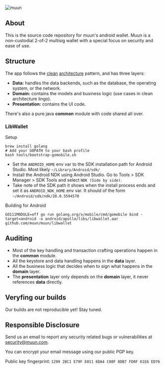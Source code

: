 ![muun](https://muun.com/images/github-banner-v2.png)

## About

This is the source code repository for muun's android wallet. Muun is a non-custodial 2-of-2 multisig wallet with a special focus on security and ease of use.

## Structure

The app follows the [clean](https://fernandocejas.com/2014/09/03/architecting-android-the-clean-way/) [architecture](https://fernandocejas.com/2015/07/18/architecting-android-the-evolution/) pattern, and has three layers:

* **Data:** handles the data backends, such as the database, the operating system, or the network.
* **Domain:** contains the models and business logic (use cases in clean architecture lingo).
* **Presentation:** contains the UI code.

There's also a pure java **common** module with code shared all over.

### LibWallet

Setup
```
brew install golang
# Add your GOPATH to your bash profile
bash tools/bootstrap-gomobile.sh
```

 - Set the `ANDROID_HOME` env var to the SDK installation path for Android Studio. Most likely `~/Library/Android/sdk/`
 - Install the Android NDK using Android Studio. Go to Tools > SDK Manager > SDK Tools and select `NDK (Side by side)`.
 - Take note of the SDK path it shows when the install process ends and set it as `ANDROID_NDK_HOME` env var. It should of the form `~/Android/sdk/ndk/20.0.5594570`

Building for Android
```
GO111MODULE=off go run golang.org/x/mobile/cmd/gomobile bind -target=android -o android/apollo/libs/libwallet.aar github.com/muun/muun/libwallet
```

## Auditing

* Most of the key handling and transaction crafting operations happen in the **common** module.
* All the keystore and data handling happens in the **data** layer.
* All the business logic that decides when to sign what happens in the **domain** layer.
* The **presentation** layer only depends on the **domain** layer, it never references **data** directly.

## Veryfing our builds

Our builds are not reproducible yet! Stay tuned.

## Responsible Disclosure

Send us an email to report any security related bugs or vulnerabilities at [security@muun.com](mailto:security@muun.com).

You can encrypt your email message using our public PGP key.

Public key fingerprint: `1299 28C1 E79F E011 6DA4 C80F 8DB7 FD0F 61E6 ED76`
